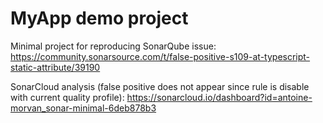 # MyApp demo project

Minimal project for reproducing SonarQube issue:
https://community.sonarsource.com/t/false-positive-s109-at-typescript-static-attribute/39190

SonarCloud analysis (false positive does not appear since rule is disable with current quality profile):
https://sonarcloud.io/dashboard?id=antoine-morvan_sonar-minimal-6deb878b3
